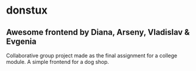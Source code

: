 # donstux

## Awesome frontend by Diana, Arseny, Vladislav & Evgenia

Collaborative group project made as the final assignment for a college module. A simple frontend for a dog shop.
